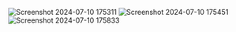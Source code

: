![Screenshot 2024-07-10 175311](https://github.com/Kaarunya3/TECHSTRAVER_DATA_SCIENCE_WEEK1/assets/141620823/d9b1d5c2-b31d-4174-9a18-10e23bcc81a5)
![Screenshot 2024-07-10 175451](https://github.com/Kaarunya3/TECHSTRAVER_DATA_SCIENCE_WEEK1/assets/141620823/6f3e264e-f0e9-4f4c-8982-b04d57095cd3)
![Screenshot 2024-07-10 175833](https://github.com/Kaarunya3/TECHSTRAVER_DATA_SCIENCE_WEEK1/assets/141620823/b8e7d1ac-c6eb-4a8c-aaad-6ed89e8cf97b)
